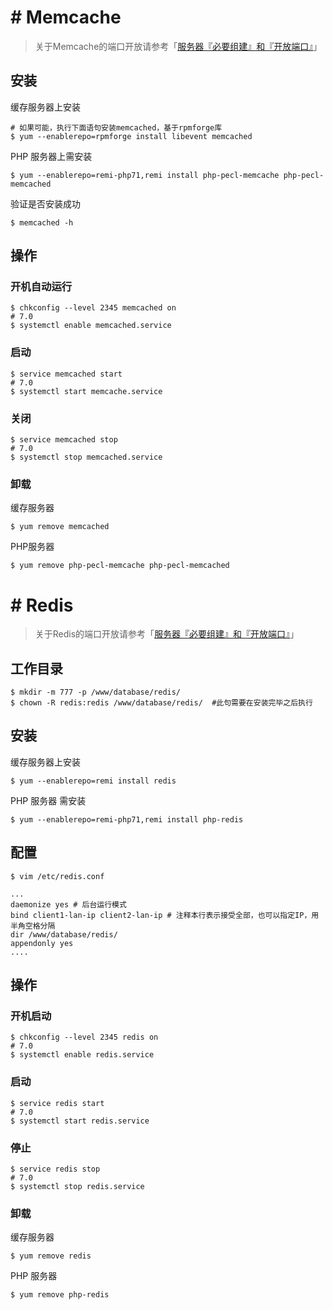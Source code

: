 # # Memcache
> 关于Memcache的端口开放请参考「[服务器『必要组建』和『开放端口』](chapter-started/服务器「必要组建」和「开放端口」.md "服务器『必要组建』和『开放端口』")」

## 安装
缓存服务器上安装
```
# 如果可能，执行下面语句安装memcached，基于rpmforge库
$ yum --enablerepo=rpmforge install libevent memcached
```
PHP 服务器上需安装
```
$ yum --enablerepo=remi-php71,remi install php-pecl-memcache php-pecl-memcached
```
验证是否安装成功
```
$ memcached -h
```
## 操作
### 开机自动运行
```
$ chkconfig --level 2345 memcached on
# 7.0
$ systemctl enable memcached.service
```
### 启动
```
$ service memcached start
# 7.0
$ systemctl start memcache.service
```
### 关闭
```
$ service memcached stop
# 7.0
$ systemctl stop memcached.service
```
### 卸载
缓存服务器
```
$ yum remove memcached
```
PHP服务器
```
$ yum remove php-pecl-memcache php-pecl-memcached
```
# # Redis
> 关于Redis的端口开放请参考「[服务器『必要组建』和『开放端口』](chapter-started/服务器「必要组建」和「开放端口」.md "服务器『必要组建』和『开放端口』")」

## 工作目录
```
$ mkdir -m 777 -p /www/database/redis/
$ chown -R redis:redis /www/database/redis/  #此句需要在安装完毕之后执行
```
## 安装
缓存服务器上安装
```
$ yum --enablerepo=remi install redis
```
PHP 服务器 需安装
```
$ yum --enablerepo=remi-php71,remi install php-redis
```
## 配置
```
$ vim /etc/redis.conf
```
```
...
daemonize yes # 后台运行模式
bind client1-lan-ip client2-lan-ip # 注释本行表示接受全部，也可以指定IP，用半角空格分隔
dir /www/database/redis/
appendonly yes
....
```
## 操作
### 开机启动
```
$ chkconfig --level 2345 redis on
# 7.0
$ systemctl enable redis.service

```
### 启动
```
$ service redis start
# 7.0
$ systemctl start redis.service
```
### 停止
```
$ service redis stop
# 7.0
$ systemctl stop redis.service
```
### 卸载
缓存服务器
```
$ yum remove redis
```
PHP 服务器
```
$ yum remove php-redis
```
